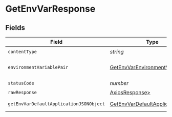 # GetEnvVarResponse


## Fields

| Field                                                                                           | Type                                                                                            | Required                                                                                        | Description                                                                                     |
| ----------------------------------------------------------------------------------------------- | ----------------------------------------------------------------------------------------------- | ----------------------------------------------------------------------------------------------- | ----------------------------------------------------------------------------------------------- |
| `contentType`                                                                                   | *string*                                                                                        | :heavy_check_mark:                                                                              | N/A                                                                                             |
| `environmentVariablePair`                                                                       | [GetEnvVarEnvironmentVariablePair](../../models/operations/getenvvarenvironmentvariablepair.md) | :heavy_minus_sign:                                                                              | The environment variable.                                                                       |
| `statusCode`                                                                                    | *number*                                                                                        | :heavy_check_mark:                                                                              | N/A                                                                                             |
| `rawResponse`                                                                                   | [AxiosResponse>](https://axios-http.com/docs/res_schema)                                        | :heavy_minus_sign:                                                                              | N/A                                                                                             |
| `getEnvVarDefaultApplicationJSONObject`                                                         | [GetEnvVarDefaultApplicationJSON](../../models/operations/getenvvardefaultapplicationjson.md)   | :heavy_minus_sign:                                                                              | Error response.                                                                                 |